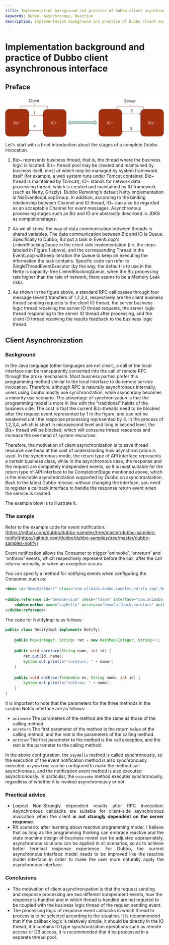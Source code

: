 ```yaml
---
title: Implementation background and practice of Dubbo client asynchronous interface
keywords: Dubbo, Asynchronous, Reactive
description: Implementation background and practice of Dubbo client asynchronous interface
---
```


# Implementation background and practice of Dubbo client asynchronous interface

## Preface

![image | left](../../img/blog/dubboasyn_client/1_en.png  "")

Let's start with a brief introduction about the stages of a complete Dubbo invocation.  
1. Biz~ represents business thread, that is, the thread where the business logic is located. Biz~ thread pool may be created and maintained by business itself, most of which may be managed by system framework itself (for example, a web system runs under Tomcat container, Biz~ thread is maintained by Tomcat); IO~ stands for network data processing thread, which is created and maintained by IO framework (such as Netty, Grizzly). Dubbo Remoting's default Netty implementation is NioEventloopLoopGroup. In addition, according to the binding relationship between Channel and IO thread, IO~ can also be regarded as an acceptable Channel for event messages. Asynchronous processing stages such as Biz and IO are abstractly described in JDK8 as completionstages.  

2. As we all know, the way of data communication between threads is shared variables. The data communication between Biz and IO is Queue. Specifically to Dubbo, Biz put a task in EventLoop's LinkedBlockingQueue in the client side implementation (i.e. the steps labeled in Figure 1 above), and the corresponding Thread in the EventLoop will keep iteration the Queue to keep on executing the information the task contains. Specific code can refer to SingleThreadEventExecutor (by the way, the default is to use in the Netty is capacity-free LinkedBlockingQueue, when the Biz processing rate higher than the rate of network, there seems to be a Memory Leak risk).    

3. As shown in the figure above, a standard RPC call passes through four message (event) transfers of 1,2,3,4, respectively are the client business thread sending requests to the client IO thread, the server business logic thread receiving the server IO thread requests, the server logic thread responding to the server IO thread after processing, and the client IO thread receiving the results feedback to the business logic thread.  

## Client Asynchronization

### Background
In the Java language (other languages are not clear), a call of the local interface can be transparently converted into the call of remote RPC through the proxy mechanism. Most business parties prefer this programming method similar to the local interface to do remote service invocation. Therefore, although RPC is naturally asynchronous internally, users using Dubbo mostly use synchronization, while asynchrony becomes a minority use scenario. The advantage of synchronization is that the programming model is more in line with the "traditional" habits of the business side. The cost is that the current Biz~threads need to be blocked after the request event represented by 1 in the figure, and can not be awakened until the response processing represented by 4. In the process of 1,2,3,4, which is short in microsecond level and long in second level, the Biz~ thread will be blocked, which will consume thread resources and increase the overhead of system resources.

Therefore, the motivation of client asynchronization is to save thread resource overhead at the cost of understanding how asynchronization is used. In the synchronous mode, the return type of API interface represents a certain business class, while in the asynchronous case, the response and the request are completely independent events, so it is most suitable for the return type of API interface to be CompletionStage mentioned above, which is the inevitable asynchronization supported by Dubbo on asynchronization. Back to the latest Dubbo release, without changing the interface, you need to register a callback interface to handle the response return event when the service is created.    

The example blow is to illustrate it.

### The sample

Refer to the example code for event notification: [https://github.com/dubbo/dubbo-samples/tree/master/dubbo-samples-notify](https://github.com/dubbo/dubbo-samples/tree/master/dubbo-samples-notify)

Event notification allows the Consumer to trigger 'oninvoke', 'onreturn' and 'onthrow' events, which respectively represent before the call, after the call returns normally, or when an exception occurs.

You can specify a method for notifying events when configuring the Consumer, such as:  

```xml
<bean id="demoCallback" class="com.alibaba.dubbo.samples.notify.impl.NotifyImpl" />

<dubbo:reference id="demoService" check="false" interface="com.alibaba.dubbo.samples.notify.api.DemoService" version="1.0.0" group="cn">
    <dubbo:method name="sayHello" onreturn="demoCallback.onreturn" onthrow="demoCallback.onthrow"/>
</dubbo:reference>
```

The code for NotifyImpl is as follows:  

```java
public class NotifyImpl implements Notify{

    public Map<Integer, String> ret = new HashMap<Integer, String>();
    
    public void onreturn(String name, int id) {
        ret.put(id, name);
        System.out.println("onreturn: " + name);
    }

    public void onthrow(Throwable ex, String name, int id) {
        System.out.println("onthrow: " + name);
    }
}
```

It is important to note that the parameters for the three methods in the custom Notify interface are as follows:  

* `oninvoke` The parameters of the method are the same as those of the calling method.  
* `onreturn` The first parameter of the method is the return value of the calling method, and the rest is the parameters of the calling method.  
* `onthrow` The first parameter to the method is the call exception, and the rest is the parameter to the calling method.    

In the above configuration, the `sayHello` method is called synchronously, so the execution of the event notification method is also synchronously executed. `async=true` can be configured to make the method call asynchronous, and the notification event method is also executed asynchronously. In particular, the `oninvoke` method executes synchronously, regardless of whether it is invoked asynchronously or not.

### Practical advice

* <div data-type="alignment" data-value="justify" style="text-align:justify">
  <div data-type="p">Logical Non-Strongly dependent results after RPC invocation: Asynchronous callbacks are suitable for client-side asynchronous invocation when the client <strong>is not strongly dependent on the server response</strong>.</div>
  </div>

* <div data-type="alignment" data-value="justify" style="text-align:justify">
  <div data-type="p">RX scenario: after learning about reactive programming model, I believe that as long as the programming thinking can embrace reactive and the state machine design of business model can be adjusted appropriately, asynchronous solutions can be applied in all scenarios, so as to achieve better terminal response experience. For Dubbo, the current asynchronous interface model needs to be improved like the reactive model interface in order to make the user more naturally apply the asynchronous interface. </div>
  </div>


### Conclusions

* The motivation of client asynchronization is that the request sending and response processing are two different independent events, how the response is handled and in which thread is handled are not required to be coupled with the business logic thread of the request sending event.
* The processing logic of response event callbacks in which thread to process is to be selected according to the situation. It is recommended that if the callback logic is relatively simple, it should be directly in the IO thread; if it contains IO type synchronization operations such as remote access or DB access, it is recommended that it be processed in a separate thread pool.